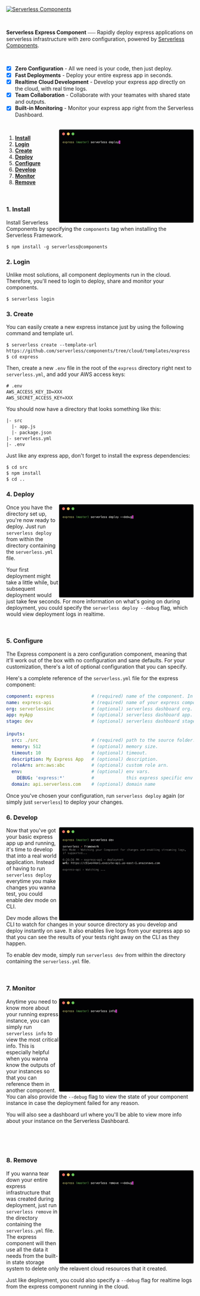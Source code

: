 
[![Serverless Components](https://s3.amazonaws.com/assets.github.serverless/readme-serverless-components-3.gif)](http://serverless.com)

<br/>

**Serverless Express Component** ⎯⎯⎯ Rapidly deploy express applications on serverless infrastructure with zero configuration, powered by [Serverless Components](https://github.com/serverless/components/tree/cloud).

<br/>

- [x] **Zero Configuration** - All we need is your code, then just deploy.
- [x] **Fast Deployments** - Deploy your entire express app in seconds.
- [x] **Realtime Cloud Development** - Develop your express app directly on the cloud, with real time logs.
- [x] **Team Collaboration** - Collaborate with your teamates with shared state and outputs.
- [x] **Built-in Monitoring** - Monitor your express app right from the Serverless Dashboard.

<br/>

<img src="/assets/deploy-demo.gif" height="250" align="right">

1. [**Install**](#1-install)
2. [**Login**](#2-login)
3. [**Create**](#3-create)
4. [**Deploy**](#4-deploy)
5. [**Configure**](#5-configure)
6. [**Develop**](#6-develop)
7. [**Monitor**](#7-monitor)
8. [**Remove**](#8-remove)

&nbsp;

### 1. Install

Install Serverless Components by specifying the `components` tag when installing the Serverless Framework.

```
$ npm install -g serverless@components
```


### 2. Login

Unlike most solutions, all component deployments run in the cloud. Therefore, you'll need to login to deploy, share and monitor your components.

```
$ serverless login
```

### 3. Create

You can easily create a new express instance just by using the following command and template url.

```
$ serverless create --template-url https://github.com/serverless/components/tree/cloud/templates/express
$ cd express
```

Then, create a new `.env` file in the root of the `express` directory right next to `serverless.yml`, and add your AWS access keys:

```
# .env
AWS_ACCESS_KEY_ID=XXX
AWS_SECRET_ACCESS_KEY=XXX
```

You should now have a directory that looks something like this:

```
|- src
  |- app.js
  |- package.json
|- serverless.yml  
|- .env
```
Just like any express app, don't forget to install the express dependencies:

```
$ cd src
$ npm install
$ cd ..
```

### 4. Deploy

<img src="/assets/deploy-debug-demo.gif" height="250" align="right">

Once you have the directory set up, you're now ready to deploy. Just run `serverless deploy` from within the directory containing the `serverless.yml` file.

Your first deployment might take a little while, but subsequent deployment would just take few seconds. For more information on what's going on during deployment, you could specify the `serverless deploy --debug` flag, which would view deployment logs in realtime.

<br/>


### 5. Configure

The Express component is a zero configuration component, meaning that it'll work out of the box with no configuration and sane defaults. For your customization, there's a lot of optional configuration that you can specify.

Here's a complete reference of the `serverless.yml` file for the express component:

```yml
component: express              # (required) name of the component. In that case, it's express.
name: express-api               # (required) name of your express component instance.
org: serverlessinc              # (optional) serverless dashboard org. default is the first org you created during signup.
app: myApp                      # (optional) serverless dashboard app. default is the same as the name property.
stage: dev                      # (optional) serverless dashboard stage. default is dev.

inputs:
  src: ./src                    # (required) path to the source folder.
  memory: 512                   # (optional) memory size.
  timeout: 10                   # (optional) timeout.
  description: My Express App   # (optional) description.
  roleArn: arn:aws:abc          # (optional) custom role arn.
  env:                          # (optional) env vars.
    DEBUG: 'express:*'          #            this express specific env var will print express debug logs.
  domain: api.serverless.com    # (optional) domain name

```

Once you've chosen your configuration, run `serverless deploy` again (or simply just `serverless`) to deploy your changes.

### 6. Develop

<img src="/assets/dev-demo.gif" height="250" align="right">

Now that you've got your basic express app up and running, it's time to develop that into a real world application. Instead of having to run `serverless deploy` everytime you make changes you wanna test, you could enable dev mode on CLI.

Dev mode allows the CLI to watch for changes in your source directory as you develop and deploy instantly on save. It also enables live logs from your express app so that you can see the results of your tests right away on the CLI as they happen.

To enable dev mode, simply run `serverless dev` from within the directory containing the `serverless.yml` file.

<br/>

### 7. Monitor

<img src="/assets/info-demo.gif" height="250" align="right">

Anytime you need to know more about your running express instance, you can simply run `serverless info` to view the most critical info. This is especially helpful when you wanna know the outputs of your instances so that you can reference them in another component. You can also provide the `--debug` flag to view the state of your component instance in case the deployment failed for any reason.

You will also see a dashboard url where you'll be able to view more info about your instance on the Serverless Dashboard.

<br/>
<br/>
<br/>

### 8. Remove

<img src="/assets/remove-demo.gif" height="250" align="right">

If you wanna tear down your entire express infrastructure that was created during deployment, just run `serverless remove` in the directory containing the `serverless.yml` file. The express component will then use all the data it needs from the built-in state storage system to delete only the relavent cloud resources that it created.

Just like deployment, you could also specify a `--debug` flag for realtime logs from the express component running in the cloud.
